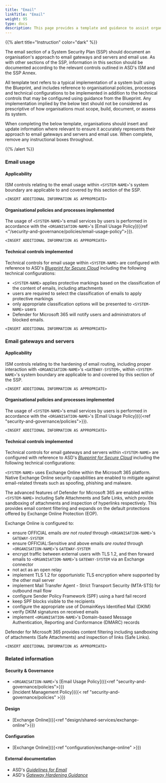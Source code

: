 ```yaml
---
title: "Email"
linkTitle: "Email"
weight: 95
type: docs
description: This page provides a template and guidance to assist organisations in documenting their approach to email gateways and servers and email use associated with their system(s) built on ASD's Blueprint for Secure Cloud.
---
```


{{% alert title="Instruction" color="dark" %}}

The email section of a System Security Plan (SSP) should document an organisation's approach to email gateways and servers and email use. As with other sections of the SSP, information in this section should be documented according to the relevant controls outlined in ASD's ISM and the SSP Annex. 

All template text refers to a typical implementation of a system built using the Blueprint, and includes reference to organisational policies, processes and technical configurations to be implemented in addition to the technical controls that may be configured using guidance from the Blueprint. Any implementation implied by the below text should not be considered as prescriptive of how organisations must scope, build, document, or assess its system.

When completing the below template, organisations should insert and update information where relevant to ensure it accurately represents their approach to email gateways and servers and email use. When complete, remove any instructional boxes throughout. 

{{% /alert %}}

### Email usage

#### Applicability

ISM controls relating to the email usage within `<SYSTEM-NAME>`'s system boundary are applicable to and covered by this section of the SSP. 

`<INSERT ADDITIONAL INFORMATION AS APPROPRIATE>`

#### Organisational policies and processes implemented

The usage of `<SYSTEM-NAME>`'s email services by users is performed in accordance with the `<ORGANISATION-NAME>`'s [Email Usage Policy]({{ref <"/security-and-governance/policies/email-usage-policy">}}).

`<INSERT ADDITIONAL INFORMATION AS APPROPRIATE>`

#### Technical controls implemented

Technical controls for email usage within `<SYSTEM-NAME>` are configured with reference to ASD's [*Blueprint for Secure Cloud*](https://blueprint.asd.gov.au) including the following technical configurations:

* `<SYSTEM-NAME>` applies protective markings based on the classification of the content of emails, including attachments
* users are required to select the classification of emails to apply protective markings
* only appropriate classification options will be presented to `<SYSTEM-NAME>` users
* Defender for Microsoft 365 will notify users and administrators of blocked emails.

`<INSERT ADDITIONAL INFORMATION AS APPROPRIATE>`

### Email gateways and servers

#### Applicability

ISM controls relating to the hardening of email routing, including proper interaction with `<ORGANISATION-NAME>`'s `<GATEWAY-SYSTEM>`, within `<SYSTEM-NAME>`'s system boundary are applicable to and covered by this section of the SSP. 

`<INSERT ADDITIONAL INFORMATION AS APPROPRIATE>`

#### Organisational policies and processes implemented

The usage of `<SYSTEM-NAME>`'s email services by users is performed in accordance with the `<ORGANISATION-NAME>`'s [Email Usage Policy]({{<ref "security-and-governance/policies">}}).

`<INSERT ADDITIONAL INFORMATION AS APPROPRIATE>`

#### Technical controls implemented

Technical controls for email gateways and servers within `<SYSTEM-NAME>` are configured with reference to ASD's [*Blueprint for Secure Cloud*](https://blueprint.asd.gov.au) including the following technical configurations:

`<SYSTEM-NAME>` uses Exchange Online within the Microsoft 365 platform. Native Exchange Online security capabilities are enabled to mitigate against email-related threats such as spoofing, phishing and malware. 

The advanced features of Defender for Microsoft 365 are enabled within `<SYSTEM-NAME>` including Safe Attachments and Safe Links, which provide sandboxing of attachments and inspection of hyperlinks respectively. This provides email content filtering and expands on the default protections offered by Exchange Online Protection (EOP).

Exchange Online is configured to: 
* ensure OFFICIAL emails *are not routed* through `<ORGANISATION-NAME>`'s `GATEWAY-SYSTEM`
* ensure OFFICIAL:Sensitive and above emails *are routed* through `<ORGANISATION-NAME>`'s `GATEWAY-SYSTEM` 
* encrypt traffic between external users with TLS 1.2, and then forward emails to `<ORGANISATION-NAME>`'s `GATEWAY-SYSTEM` via an Exchange connector
* not act as an open relay
* implement TLS 1.2 for opportunistic TLS encryption where supported by the other mail server
* implement Mail Transfer Agent - Strict Transport Security (MTA-STS) for outbound mail flow
* configure Sender Policy Framework (SPF) using a hard fail record 
* keep SPF blocks visible to the recipients
* configure the appropriate use of DomainKeys Identified Mail (DKIM)
* verify DKIM signatures on received emails
* implement `<ORGANISATION-NAME>`'s Domain-based Message Authentication, Reporting and Conformance (DMARC) records

Defender for Microsoft 365 provides content filtering including sandboxing of attachments (Safe Attachments) and inspection of links (Safe Links).

`<INSERT ADDITIONAL INFORMATION AS APPROPRIATE>`

### Related information

#### Security & Governance

*   `<ORGANISATION-NAME>`'s [Email Usage Policy]({{<ref "security-and-governance/policies">}})
*  [Incident Management Policy]({{< ref "security-and-governance/policies" >}})

#### Design

*   [Exchange Online]({{<ref "design/shared-services/exchange-online">}})


#### Configuration

* [Exchange Online]({{<ref "configuration/exchange-online" >}})


#### External documentation

* ASD's [*Guidelines for Email*](https://www.cyber.gov.au/resources-business-and-government/essential-cyber-security/ism/cyber-security-guidelines/guidelines-email)
* ASD's [*Gateway Hardening Guidance*](https://www.cyber.gov.au/resources-business-and-government/maintaining-devices-and-systems/system-hardening-and-administration/gateway-hardening)